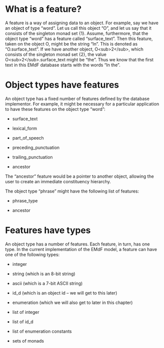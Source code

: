 # What is a feature?

A feature is a way of assigning data to an object. For example, say we
have an object of type “word”. Let us call this object “O”, and let us
say that it consists of the singleton monad set
{1}. Assume, furthermore, that the object
type “word” has a feature called “surface\_text”. Then this feature,
taken on the object O, might be the string “In”. This is denoted as
“O.surface\_text”. If we have another object, O\<sub\>2\</sub\>, which
consists of the singleton monad set {2},
the value O\<sub\>2\</sub\>.surface\_text might be “the”. Thus we know
that the first text in this EMdF database starts with the words “In
the”.

# Object types have features

An object type has a fixed number of features defined by the database
implementor. For example, it might be necessary for a particular
application to have these features on the object type “word”:

  - surface\_text

  - lexical\_form

  - part\_of\_speech

  - preceding\_punctuation

  - trailing\_punctuation

  - ancestor

The “ancestor” feature would be a pointer to another object, allowing
the user to create an immediate constituency hierarchy.

The object type “phrase” might have the following list of features:

  - phrase\_type

  - ancestor

# Features have types

An object type has a number of features. Each feature, in turn, has one
type. In the current implementation of the EMdF model, a feature can
have one of the following types:

  - integer

  - string (which is an 8-bit string)

  - ascii (which is a 7-bit ASCII string)

  - id\_d (which is an object id – we will get to this later)

  - enumeration (which we will also get to later in this chapter)

  - list of integer

  - list of id\_d

  - list of enumeration constants

  - sets of monads

